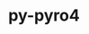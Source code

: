 ---
title: "py-pyro4"
layout: cache
categories: [package, v0.18.1]
meta: {"versions": ["4.81"], "compilers": ["gcc@=7.5.0"], "oss": ["ubuntu18.04"], "platforms": ["linux"], "targets": ["x86_64"], "stacks": ["e4s", "root"], "num_specs": 1, "num_specs_by_stack": {"root": 1, "e4s": 1}}
spec_details: [{"hash": "ykorx3mpmmrmgafapgmmwgfukpstwffb", "compiler": "gcc@=7.5.0", "versions": ["4.81"], "os": "ubuntu18.04", "platform": "linux", "target": "x86_64", "variants": [], "stacks": ["root", "e4s"], "size": "-", "tarball": "https://binaries.spack.io/releases/v0.18.1/build_cache/linux-ubuntu18.04-x86_64/gcc-7.5.0/py-pyro4-4.81/linux-ubuntu18.04-x86_64-gcc-7.5.0-py-pyro4-4.81-ykorx3mpmmrmgafapgmmwgfukpstwffb.spack"}]
---